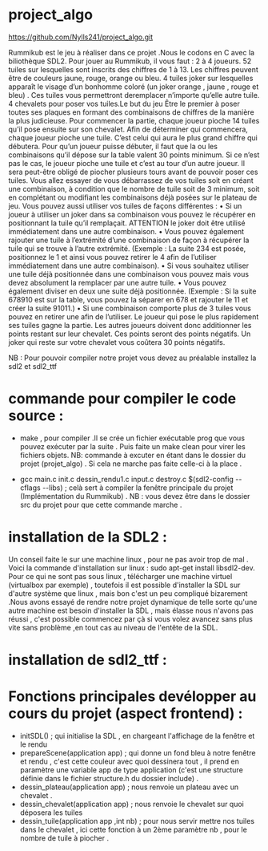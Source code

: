 # project_algo

https://github.com/Nylls241/project_algo.git

Rummikub est le jeu à réaliser dans ce projet .Nous le codons en C avec la biliothèque SDL2. Pour jouer au Rummikub, il vous faut :
2 à 4 joueurs.
52 tuiles sur lesquelles sont inscrits des chiffres de 1 à 13. Les chiffres peuvent être de couleurs jaune, rouge,
orange ou bleu.
4 tuiles joker sur lesquelles apparaît le visage d’un bonhomme coloré (un joker orange , jaune , rouge et bleu) . Ces tuiles vous permettront deremplacer n’importe qu’elle autre tuile.
4 chevalets pour poser vos tuiles.Le but du jeu
Être le premier à poser toutes ses plaques en formant des combinaisons de chiffres de la manière la plus judicieuse.
Pour commencer la partie, chaque joueur pioche 14 tuiles qu’il pose ensuite sur son chevalet.
Afin de déterminer qui commencera, chaque joueur pioche une tuile. C’est celui qui aura le plus grand chiffre qui
débutera.
Pour qu’un joueur puisse débuter, il faut que la ou les combinaisons qu’il dépose sur la table valent 30 points minimum.
Si ce n’est pas le cas, le joueur pioche une tuile et c’est au tour d’un autre joueur.
Il sera peut-être obligé de piocher plusieurs tours avant de pouvoir poser ces tuiles.
Vous allez essayer de vous débarrassez de vos tuiles soit en créant une combinaison, à condition que le nombre de tuile
soit de 3 minimum, soit en complétant ou modifiant les combinaisons déjà posées sur le plateau de jeu.
Vous pouvez aussi utiliser vos tuiles de façons différentes :
• Si un joueur à utiliser un joker dans sa combinaison vous pouvez le récupérer en positionnant la tuile qu’il
remplaçait. ATTENTION le joker doit être utilisé immédiatement dans une autre combinaison.
• Vous pouvez également rajouter une tuile à l’extrémité d’une combinaison de façon à récupérer la tuile qui se
trouve à l’autre extrémité. (Exemple : La suite 234 est posée, positionnez le 1 et ainsi vous pouvez retirer le 4
afin de l’utiliser immédiatement dans une autre combinaison).
• Si vous souhaitez utiliser une tuile déjà positionnée dans une combinaison vous pouvez mais vous devez
absolument la remplacer par une autre tuile.
• Vous pouvez également diviser en deux une suite déjà positionnée. (Exemple : Si la suite 678910 est sur la
table, vous pouvez la séparer en 678 et rajouter le 11 et créer la suite 91011.)
• Si une combinaison comporte plus de 3 tuiles vous pouvez en retirer une afin de l’utiliser.
Le joueur qui pose le plus rapidement ses tuiles gagne la partie.
Les autres joueurs doivent donc additionner les points restant sur leur chevalet. Ces points seront des points négatifs. Un
joker qui reste sur votre chevalet vous coûtera 30 points négatifs.

NB : Pour pouvoir compiler notre projet vous devez au préalable installez la sdl2 et sdl2_ttf 
 
# commande pour compiler le code source :

- make , pour compiler .Il se crée un fichier exécutable prog que vous pouvez exécuter par la suite . Puis faite un make clean pour virer les fichiers objets. NB: commande à excuter en étant dans le dossier du projet (projet_algo) . Si cela ne marche pas faite celle-ci à la place . 

- gcc main.c init.c dessin_rendu1.c input.c destroy.c $(sdl2-config --cflags --libs) ; celà sert à compiler la fenêtre principale du projet (Implémentation du Rummikub) . NB : vous devez être dans le dossier src du projet pour que cette commande marche .

# installation de la SDL2 :

 Un conseil faite le sur une machine linux , pour ne pas avoir trop de mal . Voici la commande d'installation sur linux  :
  sudo apt-get install libsdl2-dev. Pour ce qui ne sont pas sous linux , télécharger une machine virtuel (virtualbox par exemple) , toutefois il est possible d'installer la SDL sur d'autre système que linux , mais bon c'est un peu compliqué bizarement .Nous avons essayé de rendre notre projet dynamique de telle sorte qu'une autre machine est besoin d'installer la SDL , mais élasse nous n'avons pas réussi , c'est possible commencez par çà si vous volez avancez sans plus vite sans problème ,en tout cas au niveau de l'entête de la SDL.
  
  
  #  installation de sdl2_ttf :
  
  
  
  
  
  
  
  
  
  # Fonctions principales devélopper au cours du projet (aspect frontend) :
   - initSDL() ; qui initialise la SDL , en chargeant l'affichage de la fenêtre et le rendu 
   - prepareScene(application app) ; qui donne un fond bleu à notre fenêtre et rendu , c'est cette couleur avec quoi dessinera tout , il prend en paramètre une variable app de type application (c'est une structure définie dans le fichier structure.h du dossier include) .
   - dessin_plateau(application app) ; nous renvoie un plateau avec un chevalet .
   - dessin_chevalet(application app) ; nous renvoie le chevalet sur quoi déposera les tuiles  
   - dessin_tuile(application app ,int nb) ; pour nous servir mettre nos tuiles dans le chevalet , ici cette fonction à un 2ème paramètre nb , pour le nombre de tuile à piocher .
